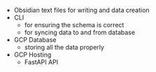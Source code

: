 - Obsidian text files for writing and data creation
- CLI
	- for ensuring the schema is correct
	- for syncing data to and from database
- GCP Database
	- storing all the data properly
- GCP Hosting
	- FastAPI API